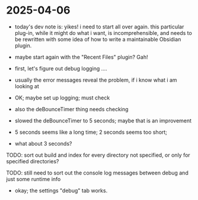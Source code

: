# 2025-04-06

- today's dev note is: yikes! i need to start all over again. this particular plug-in, while it might do what i want, is incomprehensible, and needs to be rewritten with some idea of how to write a maintainable Obsidian plugin.
- maybe start again with the "Recent Files" plugin?
Gah!

- first, let's figure out debug logging ....
- usually the error messages reveal the problem, if i know what i am looking at

- OK; maybe set up logging; must check
- also the deBounceTimer thing needs checking
- slowed the deBounceTimer to 5 seconds; maybe that is an improvement
- 5 seconds seems like a long time; 2 seconds seems too short;  
- what about 3 seconds?

TODO: sort out build and index for every directory not specified, or only for specified directories?  

TODO: still need to sort out the console log messages between debug and just some runtime info  

- okay; the settings "debug" tab works.


